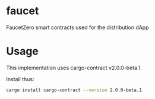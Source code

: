 # faucet
FaucetZero smart contracts used for the distribution dApp

# Usage
This implementation uses cargo-contract v2.0.0-beta.1.

Install thus:

```bash
cargo install cargo-contract --version 2.0.0-beta.1
```